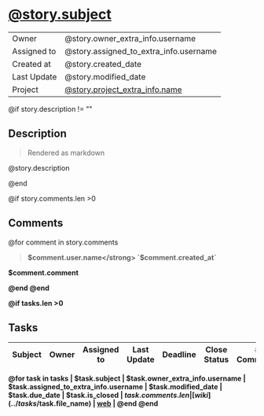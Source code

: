 # [@story.subject](@url/project/@story.project_extra_info.slug/us/$story.ref)

|             |                                                                                   |
| ----------- | --------------------------------------------------------------------------------- |
| Owner       | @story.owner_extra_info.username                                                  |
| Assigned to | @story.assigned_to_extra_info.username                                            |
| Created at  | @story.created_date                                                               |
| Last Update | @story.modified_date                                                              |
| Project     | [@story.project_extra_info.name](../projects/@story.project_extra_info.file_name) |

@if story.description != ""
## Description

> Rendered as markdown

@story.description

@end

@if story.comments.len >0
## Comments
@for comment in story.comments

> <strong>$comment.user.name</strong> `$comment.created_at`

$comment.comment

@end
@end

@if tasks.len >0
## Tasks
| Subject | Owner | Assigned to | Last Update | Deadline | Close Status | # Comments | Link |
| ------- | ----- | ----------- | ----------- | -------- | ------------ | ---------- | ---- |

@for task in tasks
| $task.subject | $task.owner_extra_info.username | $task.assigned_to_extra_info.username | $task.modified_date | $task.due_date | $task.is_closed | $task.comments.len| [wiki](../tasks/$task.file_name) \| [web](@url/project/@story.project_extra_info.slug/task/$task.ref) |
@end
@end
